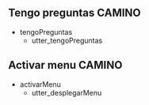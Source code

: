 ## Tengo preguntas CAMINO
* tengoPreguntas
  - utter_tengoPreguntas

## Activar menu CAMINO
* activarMenu
  - utter_desplegarMenu
